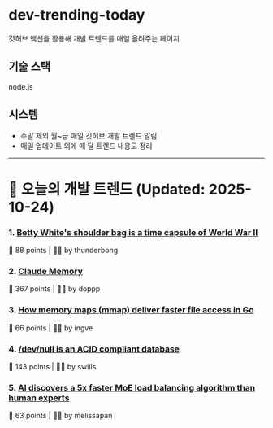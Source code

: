 # dev-trending-today
깃허브 액션을 활용해 개발 트렌드를 매일 올려주는 페이지

## 기술 스택
node.js
## 시스템
- 주말 제외 월~금 매일 깃허브 개발 트렌드 알림
- 매일 업데이트 외에 매 달 트렌드 내용도 정리
---

# 📰 오늘의 개발 트렌드 (Updated: 2025-10-24)

### 1. [Betty White's shoulder bag is a time capsule of World War II](https://americanhistory.si.edu/explore/stories/betty-white-world-war-ii)
💬 88 points | 🧑‍💻 by thunderbong

### 2. [Claude Memory](https://www.anthropic.com/news/memory)
💬 367 points | 🧑‍💻 by doppp

### 3. [How memory maps (mmap) deliver faster file access in Go](https://info.varnish-software.com/blog/how-memory-maps-mmap-deliver-25x-faster-file-access-in-go)
💬 66 points | 🧑‍💻 by ingve

### 4. [/dev/null is an ACID compliant database](https://jyu.dev/blog/why-dev-null-is-an-acid-compliant-database/)
💬 143 points | 🧑‍💻 by swills

### 5. [AI discovers a 5x faster MoE load balancing algorithm than human experts](https://adrs-ucb.notion.site/moe-load-balancing)
💬 63 points | 🧑‍💻 by melissapan

